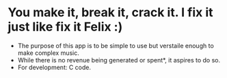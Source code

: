 # You make it, break it, crack it. I fix it just like fix it Felix :)

- The purpose of this app is to be simple to use but verstaile enough to make complex music.
- While there is no revenue being generated or spent*, it aspires to do so.
- For development: C code.